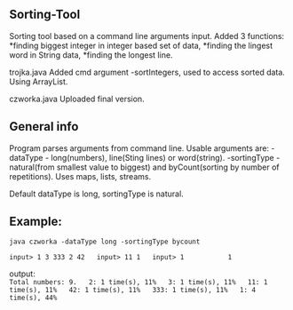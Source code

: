 ## Sorting-Tool

Sorting tool based on a command line arguments input. Added 3 functions:
*finding biggest integer in integer based set of data,
*finding the lingest word in String data,
*finding the longest line.

trojka.java Added cmd argument -sortIntegers, used to access sorted data. Using ArrayList.

czworka.java Uploaded final version. 

## General info
Program parses arguments from command line. Usable arguments are:
-dataType - long(numbers), line(Sting lines) or word(string).
-sortingType - natural(from smallest value to biggest) and byCount(sorting by number of repetitions).
Uses maps, lists, streams.

Default dataType is long, sortingType is natural.


## Example:
`java czworka -dataType long -sortingType bycount`

`input> 1 3 333 2 42  
input> 11 1  
input> 1           1`

output:  
`Total numbers: 9.  
2: 1 time(s), 11%  
3: 1 time(s), 11%  
11: 1 time(s), 11%  
42: 1 time(s), 11%  
333: 1 time(s), 11%  
1: 4 time(s), 44%`  

